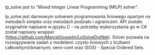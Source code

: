 lp_solve jest to "Mixed Integer Linear Programming (MILP) solver". 

lp_solve jest darmowym solverem programowania liniowego opartym na metodach simplex oraz metodach podziału i ograniczeń.
API zostało oryginalnie napisane w języku C - na potrzeby wykorzystania go w C# został napisany wrapper (https://github.com/MarcelGosselin/LpSolveDotNet).
Solver pozwala na rozwiązywanie zadań z modelami: czysto liniowych z liczbami całkowitymi/binarnymi, semi-cont oraz (SOS) - Special Ordered Sets.

